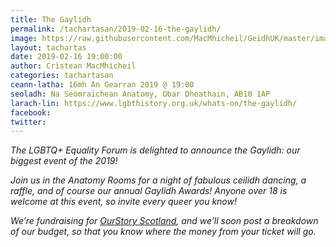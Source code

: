 ```yaml
---
title: The Gaylidh
permalink: /tachartasan/2019-02-16-the-gaylidh/
image: https://raw.githubusercontent.com/MacMhicheil/GeidhUK/master/images/.jpg
layout: tachartas
date: 2019-02-16 19:00:00
author: Crìstean MacMhìcheil
categories: tachartasan
ceann-latha: 16mh An Gearran 2019 @ 19:00
seoladh: Na Seòmraichean Anatomy, Obar Dheathain, AB10 1AP
larach-lin: https://www.lgbthistory.org.uk/whats-on/the-gaylidh/
facebook:
twitter:
---
```


_The LGBTQ+ Equality Forum is delighted to announce the Gaylidh: our biggest event of the 2019!_

<!--more-->

_Join us in the Anatomy Rooms for a night of fabulous ceilidh dancing, a raffle, and of course our annual Gaylidh Awards! Anyone over 18 is welcome at this event, so invite every queer you know!_

_We’re fundraising for [OurStory Scotland](https://www.ourstoryscotland.org.uk/), and we’ll soon post a breakdown of our budget, so that you know where the money from your ticket will go._
